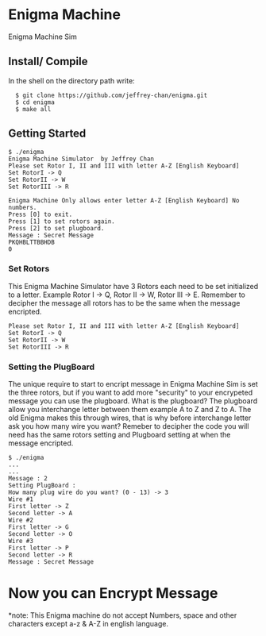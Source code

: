 # Enigma Machine
Enigma Machine Sim

## Install/ Compile

In the shell on the directory path write: 
```
  $ git clone https://github.com/jeffrey-chan/enigma.git
  $ cd enigma 
  $ make all
```

## Getting Started
```
$ ./enigma
Enigma Machine Simulator  by Jeffrey Chan
Please set Rotor I, II and III with letter A-Z [English Keyboard]
Set RotorI -> Q
Set RotorII -> W
Set RotorIII -> R

Enigma Machine Only allows enter letter A-Z [English Keyboard] No numbers.
Press [0] to exit.
Press [1] to set rotors again.
Press [2] to set plugboard.
Message : Secret Message
PKQHBLTTBBHDB
0
```

### Set Rotors

This Enigma Machine Simulator have 3 Rotors each need to be set initialized to a letter. Example Rotor I -> Q, Rotor II -> W, Rotor III -> E. Remember to decipher the message all rotors has to be the same when the message encripted.

```
Please set Rotor I, II and III with letter A-Z [English Keyboard]
Set RotorI -> Q
Set RotorII -> W
Set RotorIII -> R
```

### Setting the PlugBoard

The unique require to start to encript message in Enigma Machine Sim is set the three rotors, but if you want to add more "security" to your encrypeted message you can use the plugboard. What is the plugboard? The plugboard allow you interchange letter between them example A to Z and Z to A. The old Enigma makes this through wires, that is why before interchange letter ask you how many wire you want? 
Remeber to decipher the code you will need has the same rotors setting and Plugboard setting at when the message encripted.

```
$ ./enigma
...
...
Message : 2
Setting PlugBoard :
How many plug wire do you want? (0 - 13) -> 3
Wire #1
First letter -> Z
Second letter -> A
Wire #2
First letter -> G
Second letter -> O
Wire #3
First letter -> P
Second letter -> R
Message : Secret Message
```
# Now you can Encrypt Message

*note: This Enigma machine do not accept Numbers, space and other characters except a-z & A-Z in english language.
